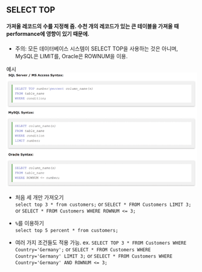 ## SELECT TOP
#### 가져올 레코드의 수를 지정해 줌. 수천 개의 레코드가 있는 큰 테이블을 가져올 때 performance에 영향이 있기 때문에.

- 주의: 모든 데이터베이스 시스템이 SELECT TOP을 사용하는 것은 아니며, MySQL은 LIMIT를, Oracle은 ROWNUM을 이용.

예시<br/>
![select_top](./img/select_top_ex.png)


- 처음 세 개만 가져오기<br/>
```select top 3 * from customers;```
or
```SELECT * FROM Customers LIMIT 3;```
or
```SELECT * FROM Customers WHERE ROWNUM <= 3;```


- `%`를 이용하기<br/>
```select top 5 percent * from customers;```


- 여러 가지 조건들도 적용 가능.
ex.
```SELECT TOP 3 * FROM Customers WHERE Country='Germany';```
or
```SELECT * FROM Customers WHERE Country='Germany' LIMIT 3;```
or
```SELECT * FROM Customers WHERE Country='Germany' AND ROWNUM <= 3;```